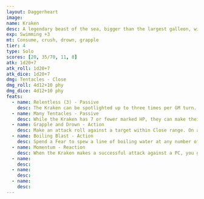 ```yaml
---
layout: Daggerheart
image:
name: Kraken
desc: A legendary beast of the sea, bigger than the largest galleon, with sucker-laden tentacles and a terrifying maw.
exp: Swimming +3
mt: Consume, crush, drown, grapple
tier: 4
type: Solo
scores: [20, 35/70, 11, 8]
atk: 1d20+7
atk_roll: 1d20+7
atk_dice: 1d20+7
dmg: Tentacles - Close
dmg_roll: 4d12+10 phy
dmg_dice: 4d12+10 phy
feats:
  - name: Relentless (3) - Passive
    desc: The Kraken can be spotlighted up to three times per GM turn. Spend Fear as usual to spotlight them.
  - name: Many Tentacles - Passive
    desc: While the Kraken has 7 or fewer marked HP, they can make their standard attack against two targets within range.
  - name: Grapple and Drown - Action
    desc: Make an attack roll against a target within Close range. On a success, mark a Stress to grab them with a tentacle and drag them beneath the water. The target is Restrained and Vulnerable until they break free with a successful Strength Roll or the Kraken takes Major or greater damage. While Restrained and Vulnerable in this way, a target must mark a Stress when they make an action roll.
  - name: Boiling Blast - Action
    desc: Spend a Fear to spew a line of boiling water at any number of targets in a line up to Far range. All targets must succeed on an Agility Reaction Roll or take 4d6+9 physical damage. If a target marks an Armor Slot to reduce the damage, they must also mark a Stress.
  - name: Momentum - Reaction
    desc: When the Kraken makes a successful attack against a PC, you gain a Fear.
  - name: 
    desc: 
  - name: 
    desc: 
  - name: 
    desc: 
---
```

